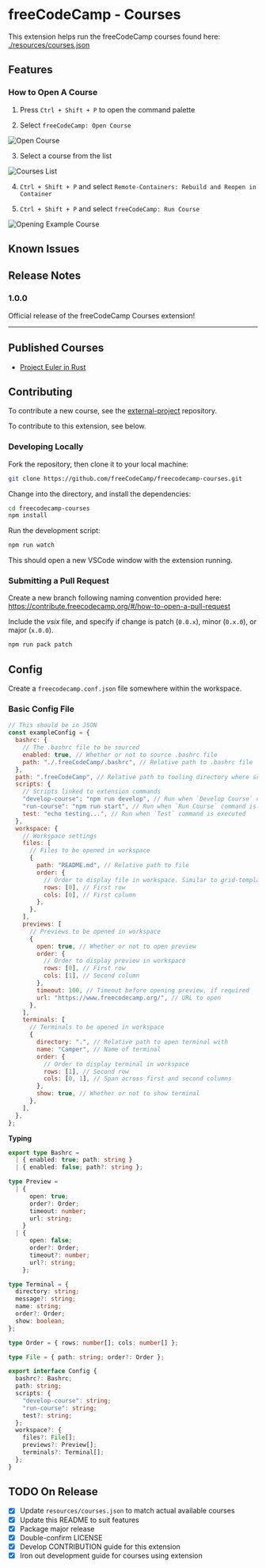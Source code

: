 # freeCodeCamp - Courses

<!-- TODO: Add link to potential page with course descriptions/images -->

This extension helps run the freeCodeCamp courses found here: [./resources/courses.json](resources/courses.json)

## Features

### How to Open A Course

1. Press `Ctrl + Shift + P` to open the command palette

2. Select `freeCodeCamp: Open Course`

![Open Course](images/open-course.png)

3. Select a course from the list

![Courses List](images/courses-list.png)

4. `Ctrl + Shift + P` and select `Remote-Containers: Rebuild and Reopen in Container`

5. `Ctrl + Shift + P` and select `freeCodeCamp: Run Course`

![Opening Example Course](images/opening-example-course.png)

## Known Issues

## Release Notes

### 1.0.0

Official release of the freeCodeCamp Courses extension!

---

## Published Courses

- [Project Euler in Rust](https://github.com/freeCodeCamp/euler-rust/)

## Contributing

To contribute a new course, see the [external-project](https://github.com/freeCodeCamp/external-project) repository.

To contribute to this extension, see below.

### Developing Locally

Fork the repository, then clone it to your local machine:

```bash
git clone https://github.com/freeCodeCamp/freecodecamp-courses.git
```

Change into the directory, and install the dependencies:

```bash
cd freecodecamp-courses
npm install
```

Run the development script:

```bash
npm run watch
```

This should open a new VSCode window with the extension running.

### Submitting a Pull Request

Create a new branch following naming convention provided here: https://contribute.freecodecamp.org/#/how-to-open-a-pull-request

Include the _vsix_ file, and specify if change is patch (`0.0.x`), minor (`0.x.0`), or major (`x.0.0`).

```bash
npm run pack patch
```

## Config

Create a `freecodecamp.conf.json` file somewhere within the workspace.

### Basic Config File

```js
// This should be in JSON
const exampleConfig = {
  bashrc: {
    // The .bashrc file to be sourced
    enabled: true, // Whether or not to source .bashrc file
    path: "./.freeCodeCamp/.bashrc", // Relative path to .bashrc file
  },
  path: ".freeCodeCamp", // Relative path to tooling directory where scripts will be run
  scripts: {
    // Scripts linked to extension commands
    "develop-course": "npm run develop", // Run when `Develop Course` command is executed
    "run-course": "npm run start", // Run when `Run Course` command is executed
    test: "echo testing...", // Run when `Test` command is executed
  },
  workspace: {
    // Workspace settings
    files: [
      // Files to be opened in workspace
      {
        path: "README.md", // Relative path to file
        order: {
          // Order to display file in workspace. Similar to grid-template-area
          rows: [0], // First row
          cols: [0], // First column
        },
      },
    ],
    previews: [
      // Previews to be opened in workspace
      {
        open: true, // Whether or not to open preview
        order: {
          // Order to display preview in workspace
          rows: [0], // First row
          cols: [1], // Second column
        },
        timeout: 100, // Timeout before opening preview, if required
        url: "https://www.freecodecamp.org/", // URL to open
      },
    ],
    terminals: [
      // Terminals to be opened in workspace
      {
        directory: ".", // Relative path to open terminal with
        name: "Camper", // Name of terminal
        order: {
          // Order to display terminal in workspace
          rows: [1], // Second row
          cols: [0, 1], // Span across first and second columns
        },
        show: true, // Whether or not to show terminal
      },
    ],
  },
};
```

**Typing**

```ts
export type Bashrc =
  | { enabled: true; path: string }
  | { enabled: false; path?: string };

type Preview =
  | {
      open: true;
      order?: Order;
      timeout: number;
      url: string;
    }
  | {
      open: false;
      order?: Order;
      timeout?: number;
      url?: string;
    };

type Terminal = {
  directory: string;
  message?: string;
  name: string;
  order?: Order;
  show: boolean;
};

type Order = { rows: number[]; cols: number[] };

type File = { path: string; order?: Order };

export interface Config {
  bashrc?: Bashrc;
  path: string;
  scripts: {
    "develop-course": string;
    "run-course": string;
    test?: string;
  };
  workspace?: {
    files?: File[];
    previews?: Preview[];
    terminals?: Terminal[];
  };
}
```

## TODO On Release

- [x] Update `resources/courses.json` to match actual available courses
- [x] Update this README to suit features
- [x] Package major release
- [x] Double-confirm LICENSE
- [x] Develop CONTRIBUTION guide for this extension
- [x] Iron out development guide for courses using extension
